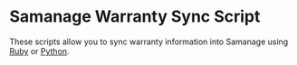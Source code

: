 # Samanage Warranty Sync Script


These scripts allow you to sync warranty information into Samanage using [Ruby](https://github.com/SAManage/Samples/tree/Snmp/Sync%20Warranty/ruby) or [Python](https://github.com/SAManage/Samples/tree/Snmp/Sync%20Warranty/python).